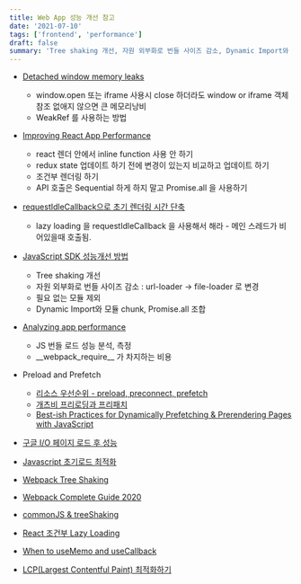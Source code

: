 ```yaml
---
title: Web App 성능 개선 참고
date: '2021-07-10'
tags: ['frontend', 'performance']
draft: false
summary: 'Tree shaking 개선, 자원 외부화로 번들 사이즈 감소, Dynamic Import와 모듈 chunk, Promise.all 조합'
---
```


- [Detached window memory leaks](https://web.dev/detached-window-memory-leaks/?utm_source=google-io21&utm_medium=referral&utm_campaign=io21-resources)

  - window.open 또는 iframe 사용시 close 하더라도 window or iframe 객체참조 없애지 않으면 큰 메모리낭비
  - WeakRef 를 사용하는 방법

- [Improving React App Performance](https://medium.com/technogise/journey-of-improving-react-app-performance-by-10x-9195d4b483d4)

  - react 렌더 안에서 inline function 사용 안 하기
  - redux state 업데이트 하기 전에 변경이 있는지 비교하고 업데이트 하기
  - 조건부 렌더링 하기
  - API 호출은 Sequential 하게 하지 말고 Promise.all 을 사용하기

- [requestIdleCallback으로 초기 렌더링 시간 단축](https://engineering.linecorp.com/ko/blog/line-securities-frontend-4/)

  - lazy loading 을 requestIdleCallback 을 사용해서 해라 - 메인 스레드가 비어있을때 호출됨.

- [JavaScript SDK 성능개선 방법](https://engineering.linecorp.com/ko/blog/improve-javascript-sdk-performance/)

  - Tree shaking 개선
  - 자원 외부화로 번들 사이즈 감소 : url-loader -> file-loader 로 변경
  - 필요 없는 모듈 제외
  - Dynamic Import와 모듈 chunk, Promise.all 조합

- [Analyzing app performance](https://3perf.com/blog/notion/)

  - JS 번들 로드 성능 분석, 측정
  - \_\_webpack_require\_\_ 가 차지하는 비용

- Preload and Prefetch

  - [리소스 우선순위 - preload, preconnect, prefetch](https://beomy.github.io/tech/browser/preload-preconnect-prefetch/)
  - [개츠비 프리로딩과 프리패치](https://jeonghwan-kim.github.io/dev/2020/08/21/gatsby-prefetch.html)
  - [Best-ish Practices for Dynamically Prefetching & Prerendering Pages with JavaScript](https://www.macarthur.me/posts/best-ish-practices-for-dynamically-prefetching-and-prerendering-with-javascript)

- [구글 I/O 페이지 로드 후 성능](https://events.google.com/io/session/61a0f83e-1d64-4bdc-b5d9-04360db925ec?lng=ko)

- [Javascript 초기로드 최적화](https://developers.google.com/web/fundamentals/performance/optimizing-content-efficiency/javascript-startup-optimization?hl=ko)

- [Webpack Tree Shaking](https://medium.com/@craigmiller160/how-to-fully-optimize-webpack-4-tree-shaking-405e1c76038)

- [Webpack Complete Guide 2020](https://www.valentinog.com/blog/webpack/)

- [commonJS & treeShaking](https://madewithlove.com/blog/software-engineering/optimizing-javascript-packages-for-tree-shaking/)

- [React 조건부 Lazy Loading](https://medium.com/codingtown/react-lazy-loading-suspense-fec84005b4b8)

- [When to useMemo and useCallback](https://kentcdodds.com/blog/usememo-and-usecallback)

- [LCP(Largest Contentful Paint) 최적화하기](https://ui.toast.com/weekly-pick/ko_202012101720)
